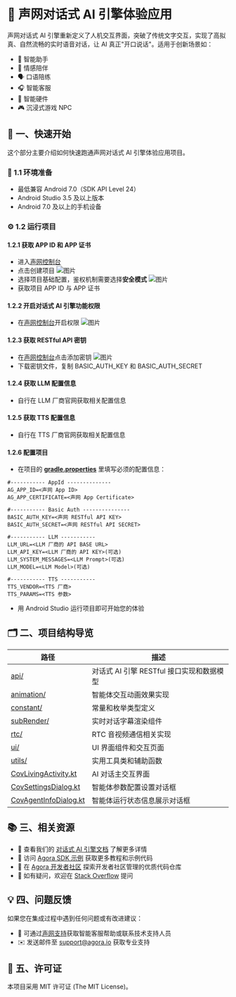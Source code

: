 # 🌟 声网对话式 AI 引擎体验应用

声网对话式 AI 引擎重新定义了人机交互界面，突破了传统文字交互，实现了高拟真、自然流畅的实时语音对话，让 AI 真正"开口说话"。适用于创新场景如：

- 🤖 智能助手
- 💞 情感陪伴
- 🗣️ 口语陪练
- 🎧 智能客服
- 📱 智能硬件
- 🎮 沉浸式游戏 NPC

## 🚀 一、快速开始

这个部分主要介绍如何快速跑通声网对话式 AI 引擎体验应用项目。

### 📱 1.1 环境准备

- 最低兼容 Android 7.0（SDK API Level 24）
- Android Studio 3.5 及以上版本
- Android 7.0 及以上的手机设备

### ⚙️ 1.2 运行项目

#### 1.2.1 获取 APP ID 和 APP 证书

- 进入[声网控制台](https://console.shengwang.cn/overview)
- 点击创建项目
  ![图片](https://accktvpic.oss-cn-beijing.aliyuncs.com/pic/github_readme/ent-full/sdhy_1.jpg)
- 选择项目基础配置，鉴权机制需要选择**安全模式**
  ![图片](https://accktvpic.oss-cn-beijing.aliyuncs.com/pic/github_readme/ent-full/sdhy_2.jpg)
- 获取项目 APP ID 与 APP 证书

#### 1.2.2 开启对话式 AI 引擎功能权限

- 在[声网控制台](https://console.shengwang.cn/product/ConversationAI?tab=config)开启权限
  ![图片](https://accktvpic.oss-cn-beijing.aliyuncs.com/pic/github_readme/ent-full/ConvoAI.png)

#### 1.2.3 获取 RESTful API 密钥

- 在[声网控制台](https://console.shengwang.cn/settings/restfulApi)点击添加密钥
  ![图片](https://accktvpic.oss-cn-beijing.aliyuncs.com/pic/github_readme/ent-full/restful.png)
- 下载密钥文件，复制 BASIC_AUTH_KEY 和 BASIC_AUTH_SECRET

#### 1.2.4 获取 LLM 配置信息

- 自行在 LLM 厂商官网获取相关配置信息

#### 1.2.5 获取 TTS 配置信息

- 自行在 TTS 厂商官网获取相关配置信息

#### 1.2.6 配置项目

- 在项目的 [**gradle.properties**](../../gradle.properties) 里填写必须的配置信息：

```
#----------- AppId --------------
AG_APP_ID=<声网 App ID>
AG_APP_CERTIFICATE=<声网 App Certificate>

#----------- Basic Auth ---------------
BASIC_AUTH_KEY=<声网 RESTful API KEY>
BASIC_AUTH_SECRET=<声网 RESTful API SECRET>

#----------- LLM -----------
LLM_URL=<LLM 厂商的 API BASE URL>
LLM_API_KEY=<LLM 厂商的 API KEY>(可选)
LLM_SYSTEM_MESSAGES=<LLM Prompt>(可选)
LLM_MODEL=<LLM Model>(可选)

#----------- TTS -----------
TTS_VENDOR=<TTS 厂商>
TTS_PARAMS=<TTS 参数>
```

- 用 Android Studio 运行项目即可开始您的体验

## 🗂️ 二、项目结构导览

| 路径                                                                                                    | 描述                                      |
| ------------------------------------------------------------------------------------------------------- | ----------------------------------------- |
| [api/](Android/scenes/convoai/src/main/java/io/agora/scene/convoai/api)                                    | 对话式 AI 引擎 RESTful 接口实现和数据模型 |
| [animation/](Android/scenes/convoai/src/main/java/io/agora/scene/convoai/animation)                        | 智能体交互动画效果实现                    |
| [constant/](Android/scenes/convoai/src/main/java/io/agora/scene/convoai/constant)                          | 常量和枚举类型定义                        |
| [subRender/](Android/scenes/convoai/src/main/java/io/agora/scene/convoai/subRender/v2)                     | 实时对话字幕渲染组件                      |
| [rtc/](Android/scenes/convoai/src/main/java/io/agora/scene/convoai/rtc)                                    | RTC 音视频通信相关实现                    |
| [ui/](Android/scenes/convoai/src/main/java/io/agora/scene/convoai/ui)                                      | UI 界面组件和交互页面                     |
| [utils/](Android/scenes/convoai/src/main/java/io/agora/scene/convoai/utils)                                | 实用工具类和辅助函数                      |
| [CovLivingActivity.kt](Android/scenes/convoai/src/main/java/io/agora/scene/convoai/CovLivingActivity.kt)   | AI 对话主交互界面                         |
| [CovSettingsDialog.kt](Android/scenes/convoai/src/main/java/io/agora/scene/convoai/CovSettingsDialog.kt)   | 智能体参数配置设置对话框                  |
| [CovAgentInfoDialog.kt](Android/scenes/convoai/src/main/java/io/agora/scene/convoai/CovAgentInfoDialog.kt) | 智能体运行状态信息展示对话框              |

## 📚 三、相关资源

- 📖 查看我们的 [对话式 AI 引擎文档](https://doc.shengwang.cn/doc/convoai/restful/landing-page) 了解更多详情
- 🧩 访问 [Agora SDK 示例](https://github.com/AgoraIO) 获取更多教程和示例代码
- 👥 在 [Agora 开发者社区](https://github.com/AgoraIO-Community) 探索开发者社区管理的优质代码仓库
- 💬 如有疑问，欢迎在 [Stack Overflow](https://stackoverflow.com/questions/tagged/agora.io) 提问

## 💡 四、问题反馈

如果您在集成过程中遇到任何问题或有改进建议：

- 🤖 可通过[声网支持](https://ticket.shengwang.cn/form?type_id=&sdk_product=&sdk_platform=&sdk_version=&current=0&project_id=&call_id=&channel_name=)获取智能客服帮助或联系技术支持人员
- ✉️ 发送邮件至 [support@agora.io](mailto:support@agora.io) 获取专业支持

## 📜 五、许可证

本项目采用 MIT 许可证 (The MIT License)。
